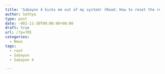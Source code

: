 ```yaml
---
title: 'Sabayon 4 kicks me out of my system! (Read: How to reset the root and user password)'
author: Sathya
type: post
date: -001-11-30T00:00:00+00:00
draft: true
url: /?p=705
categories:
  - News
tags:
  - root
  - Sabayon
  - Sabayon 4

---
```

